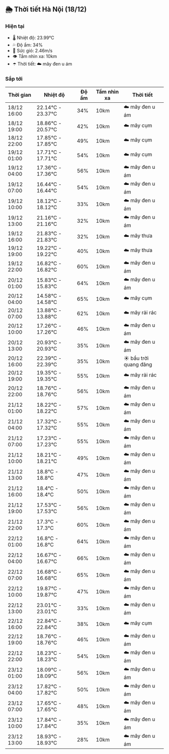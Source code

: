## 🌦️ Thời tiết Hà Nội (18/12)

### Hiện tại

- 🌡️ Nhiệt độ: 23.99℃
- 💦 Độ ẩm: 34%
- 💨 Sức gió: 2.46m/s
- 👁️ Tầm nhìn xa: 10km
- ☂️ Thời tiết: ☁️ mây đen u ám

### Sắp tới

| Thời gian | Nhiệt độ | Độ ẩm | Tầm nhìn xa | Thời tiết |
| --- | --- | --- | --- | --- |
| 18/12 16:00 | 22.14℃ - 23.37℃ | 34% | 10km | ☁️ mây đen u ám |
| 18/12 19:00 | 18.86℃ - 20.57℃ | 42% | 10km | ☁️ mây cụm |
| 18/12 22:00 | 17.85℃ - 17.85℃ | 49% | 10km | ☁️ mây cụm |
| 19/12 01:00 | 17.71℃ - 17.71℃ | 54% | 10km | ☁️ mây cụm |
| 19/12 04:00 | 17.36℃ - 17.36℃ | 56% | 10km | ☁️ mây đen u ám |
| 19/12 07:00 | 16.44℃ - 16.44℃ | 54% | 10km | ☁️ mây đen u ám |
| 19/12 10:00 | 18.12℃ - 18.12℃ | 33% | 10km | ☁️ mây đen u ám |
| 19/12 13:00 | 21.16℃ - 21.16℃ | 32% | 10km | ☁️ mây đen u ám |
| 19/12 16:00 | 21.83℃ - 21.83℃ | 32% | 10km | ☁️ mây thưa |
| 19/12 19:00 | 19.22℃ - 19.22℃ | 40% | 10km | ☁️ mây thưa |
| 19/12 22:00 | 16.82℃ - 16.82℃ | 60% | 10km | ☁️ mây đen u ám |
| 20/12 01:00 | 15.83℃ - 15.83℃ | 64% | 10km | ☁️ mây đen u ám |
| 20/12 04:00 | 14.58℃ - 14.58℃ | 65% | 10km | ☁️ mây cụm |
| 20/12 07:00 | 13.88℃ - 13.88℃ | 62% | 10km | ☁️ mây rải rác |
| 20/12 10:00 | 17.26℃ - 17.26℃ | 46% | 10km | ☁️ mây đen u ám |
| 20/12 13:00 | 20.93℃ - 20.93℃ | 35% | 10km | ☁️ mây đen u ám |
| 20/12 16:00 | 22.39℃ - 22.39℃ | 35% | 10km | ☀️ bầu trời quang đãng |
| 20/12 19:00 | 19.35℃ - 19.35℃ | 55% | 10km | ☁️ mây rải rác |
| 20/12 22:00 | 18.76℃ - 18.76℃ | 56% | 10km | ☁️ mây đen u ám |
| 21/12 01:00 | 18.22℃ - 18.22℃ | 57% | 10km | ☁️ mây đen u ám |
| 21/12 04:00 | 17.32℃ - 17.32℃ | 55% | 10km | ☁️ mây đen u ám |
| 21/12 07:00 | 17.23℃ - 17.23℃ | 55% | 10km | ☁️ mây đen u ám |
| 21/12 10:00 | 18.21℃ - 18.21℃ | 49% | 10km | ☁️ mây đen u ám |
| 21/12 13:00 | 18.8℃ - 18.8℃ | 47% | 10km | ☁️ mây đen u ám |
| 21/12 16:00 | 18.4℃ - 18.4℃ | 50% | 10km | ☁️ mây đen u ám |
| 21/12 19:00 | 17.53℃ - 17.53℃ | 56% | 10km | ☁️ mây đen u ám |
| 21/12 22:00 | 17.3℃ - 17.3℃ | 60% | 10km | ☁️ mây đen u ám |
| 22/12 01:00 | 16.8℃ - 16.8℃ | 64% | 10km | ☁️ mây đen u ám |
| 22/12 04:00 | 16.67℃ - 16.67℃ | 66% | 10km | ☁️ mây đen u ám |
| 22/12 07:00 | 16.68℃ - 16.68℃ | 65% | 10km | ☁️ mây đen u ám |
| 22/12 10:00 | 19.87℃ - 19.87℃ | 47% | 10km | ☁️ mây đen u ám |
| 22/12 13:00 | 23.01℃ - 23.01℃ | 33% | 10km | ☁️ mây đen u ám |
| 22/12 16:00 | 22.84℃ - 22.84℃ | 38% | 10km | ☁️ mây cụm |
| 22/12 19:00 | 18.76℃ - 18.76℃ | 46% | 10km | ☁️ mây đen u ám |
| 22/12 22:00 | 18.23℃ - 18.23℃ | 54% | 10km | ☁️ mây đen u ám |
| 23/12 01:00 | 18.09℃ - 18.09℃ | 56% | 10km | ☁️ mây đen u ám |
| 23/12 04:00 | 17.82℃ - 17.82℃ | 50% | 10km | ☁️ mây đen u ám |
| 23/12 07:00 | 17.65℃ - 17.65℃ | 48% | 10km | ☁️ mây đen u ám |
| 23/12 10:00 | 17.84℃ - 17.84℃ | 35% | 10km | ☁️ mây đen u ám |
| 23/12 13:00 | 18.93℃ - 18.93℃ | 28% | 10km | ☁️ mây đen u ám |
